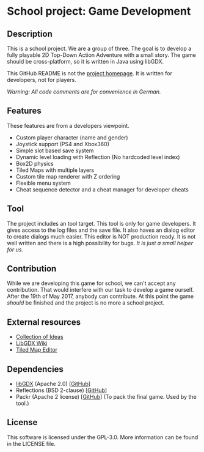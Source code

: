 # School project: Game Development

## Description
This is a school project. We are a group of three. The goal is to develop a fully playable 2D Top-Down Action Adventure with a small story. The game should be cross-platform, so it is written in Java using libGDX. 

This GitHub README is not the [project homepage](https://entwicklerpages.github.io/school-game/). It is written for developers, not for players.

_Warning: All code comments are for convenience in German._

## Features
These features are from a developers viewpoint.
* Custom player character (name and gender)
* Joystick support (PS4 and Xbox360)
* Simple slot based save system
* Dynamic level loading with Reflection (No hardcoded level index)
* Box2D physics
* Tiled Maps with multiple layers
* Custom tile map renderer with Z ordering
* Flexible menu system
* Cheat sequence detector and a cheat manager for developer cheats

## Tool
The project includes an tool target. This tool is only for game developers. It gives access to the log files and the save file. It also haves an dialog editor to create dialogs much easier. This editor is NOT production ready. It is not well written and there is a high possibility for bugs. _It is just a small helper for us._

## Contribution
While we are developing this game for school, we can't accept any contribution. That would interfere with our task to develop a game ourself. After the 19th of May 2017, anybody can contribute. At this point the game _should_ be finished and the project is no more a school project.

## External resources
* [Collection of Ideas](https://piratenpad.de/p/RPG-school-game)
* [LibGDX Wiki](https://github.com/libgdx/libgdx/wiki)
* [Tiled Map Editor](http://www.mapeditor.org)

## Dependencies
* [libGDX](http://libgdx.badlogicgames.com) (Apache 2.0) \[[GitHub](https://github.com/libgdx/libgdx)\]
* Reflections (BSD 2-clause) \[[GitHub](https://github.com/ronmamo/reflections)\]
* Packr (Apache 2 license) \[[GitHub](https://github.com/libgdx/packr)\] (To pack the final game. Used by the tool.)

## License
This software is licensed under the GPL-3.0. More information can be found in the LICENSE file.
